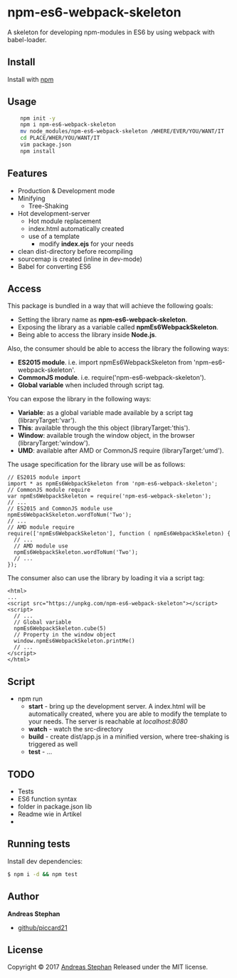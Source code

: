 # npm-es6-webpack-skeleton

A skeleton for developing npm-modules in ES6 by using webpack with babel-loader.

## Install

Install with [npm](https://www.npmjs.com/)

## Usage
```sh
    npm init -y 
    npm i npm-es6-webpack-skeleton 
    mv node_modules/npm-es6-webpack-skeleton /WHERE/EVER/YOU/WANT/IT
    cd PLACE/WHER/YOU/WANT/IT
    vim package.json
    npm install
 ```   



## Features

* Production & Development mode
* Minifying
	* Tree-Shaking
* Hot development-server
	* Hot module replacement
	* index.html automatically created
	* use of a template 
		* modify **index.ejs** for your needs
* clean dist-directory before recompiling
* sourcemap is created (inline in dev-mode)
* Babel for converting ES6

## Access 
This package is bundled in a way that will achieve the following goals:
 
* Setting the library name as **npm-es6-webpack-skeleton**.
* Exposing the library as a variable called **npmEs6WebpackSkeleton**.
* Being able to access the library inside **Node.js**.

Also, the consumer should be able to access the library the following ways:

* **ES2015 module**. i.e. import npmEs6WebpackSkeleton from 'npm-es6-webpack-skeleton'.
* **CommonJS module**. i.e. require('npm-es6-webpack-skeleton').
* **Global variable** when included through script tag.

You can expose the library in the following ways:

* **Variable**: as a global variable made available by a script tag (libraryTarget:'var').
* **This**: available through the this object (libraryTarget:'this').
* **Window**: available trough the window object, in the browser (libraryTarget:'window').
* **UMD**: available after AMD or CommonJS require (libraryTarget:'umd').

The usage specification for the library use will be as follows:

```
// ES2015 module import
import * as npmEs6WebpackSkeleton from 'npm-es6-webpack-skeleton';
// CommonJS module require
var npmEs6WebpackSkeleton = require('npm-es6-webpack-skeleton');
// ...
// ES2015 and CommonJS module use
npmEs6WebpackSkeleton.wordToNum('Two');
// ...
// AMD module require
require(['npmEs6WebpackSkeleton'], function ( npmEs6WebpackSkeleton) {
  // ...
  // AMD module use
  npmEs6WebpackSkeleton.wordToNum('Two');
  // ...
});
```

The consumer also can use the library by loading it via a script tag:

```
<html>
...
<script src="https://unpkg.com/npm-es6-webpack-skeleton"></script>
<script>
  // ...
  // Global variable
  npmEs6WebpackSkeleton.cube(5)
  // Property in the window object
  window.npmEs6WebpackSkeleton.printMe()
  // ...
</script>
</html>
```

## Script

* npm run
  * **start** - bring up the development server. A index.html will be automatically created, where you are able to modify the template to your needs. The server is reachable at *localhost:8080*
  * **watch** - watch the src-directory
  * **build** - create dist/app.js in a minified version, where tree-shaking is triggered as well 
  * **test** - ...


## TODO 
* Tests  
* ES6 function syntax
* folder in package.json lib
* Readme wie in Artikel
* 
 

## Running tests

Install dev dependencies:

```sh
$ npm i -d && npm test
```
 

## Author

**Andreas Stephan**

+ [github/piccard21](https://github.com/piccard21) 

## License

Copyright © 2017 [Andreas Stephan](https://github.com/piccard21)
Released under the MIT license. 
